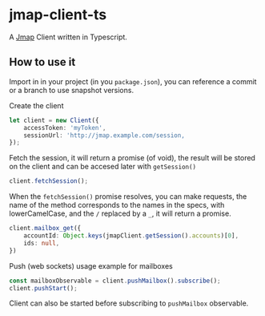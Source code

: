 # jmap-client-ts

A [Jmap](https://jmap.io/spec.html) Client written in Typescript.

## How to use it

Import in in your project (in you `package.json`), you can reference a commit or a branch to use snapshot versions.

Create the client
```typescript
let client = new Client({
    accessToken: 'myToken',
    sessionUrl: 'http://jmap.example.com/session,
});
```

Fetch the session, it will return a promise (of void), the result will be stored on the client and can be accesed later with `getSession()`
```typescript
client.fetchSession();
```

When the `fetchSession()` promise resolves, you can make requests, the name of the method corresponds to the names in the specs, with lowerCamelCase, and the `/` replaced by a `_`, it will return a promise.
```typescript
client.mailbox_get({
    accountId: Object.keys(jmapClient.getSession().accounts)[0],
    ids: null,
})
```

Push (web sockets) usage example for mailboxes
```typescript
const mailboxObservable = client.pushMailbox().subscribe();
client.pushStart();
```
Client can also be started before subscribing to `pushMailbox` observable.